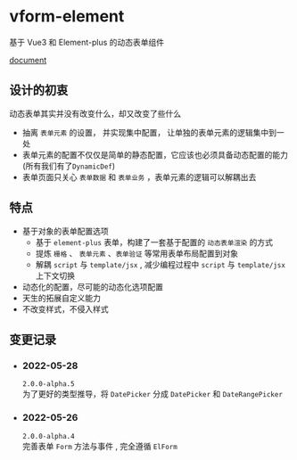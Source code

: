 # vform-element

基于 Vue3 和 Element-plus 的动态表单组件

[document](https://foolishchow.gitee.io/vform/element/)

## 设计的初衷
动态表单其实并没有改变什么，却又改变了些什么

- 抽离 `表单元素` 的设置， 并实现集中配置， 让单独的表单元素的逻辑集中到一处
- 表单元素的配置不仅仅是简单的静态配置，它应该也必须具备动态配置的能力 (所有我们有了`DynamicDef`)
- 表单页面只关心 `表单数据`  和 `表单业务` ，表单元素的逻辑可以解耦出去

## 特点
- 基于对象的表单配置选项   
  - 基于 `element-plus` 表单，构建了一套基于配置的 `动态表单渲染` 的方式
  - 提炼 `栅格` 、 `表单元素` 、`表单验证` 等常用表单布局配置到对象
  - 解耦 `script` 与 `template/jsx` , 减少编程过程中 `script` 与 `template/jsx` 上下文切换
- 动态化的配置，尽可能的动态化选项配置
- 天生的拓展自定义能力
- 不改变样式，不侵入样式


## 变更记录

- ### 2022-05-28 
  `2.0.0-alpha.5`   
  为了更好的类型推导，将 `DatePicker` 分成 `DatePicker` 和 `DateRangePicker`

- ### 2022-05-26 
  `2.0.0-alpha.4`   
  完善表单 `Form` 方法与事件 , 完全遵循 `ElForm` 